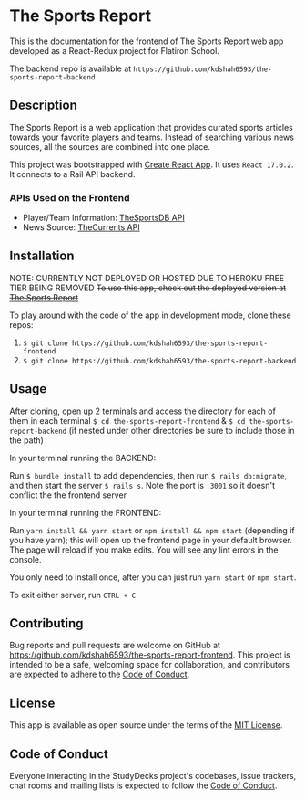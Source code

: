 # The Sports Report

This is the documentation for the frontend of The Sports Report web app developed as a React-Redux project for Flatiron School.

The backend repo is available at `https://github.com/kdshah6593/the-sports-report-backend`

## Description

The Sports Report is a web application that provides curated sports articles towards your favorite players and teams. Instead of searching various news sources, all the sources are combined into one place.

This project was bootstrapped with [Create React App](https://github.com/facebook/create-react-app). It uses `React 17.0.2`. It connects to a Rail API backend.

### APIs Used on the Frontend

- Player/Team Information: [TheSportsDB API](https://www.thesportsdb.com/api.php)
- News Source: [TheCurrents API](https://currentsapi.services/en)

## Installation

NOTE: CURRENTLY NOT DEPLOYED OR HOSTED DUE TO HEROKU FREE TIER BEING REMOVED
~~To use this app, check out the deployed version at [The Sports Report](https://the-sports-report.herokuapp.com/)~~

To play around with the code of the app in development mode, clone these repos:

1. `$ git clone https://github.com/kdshah6593/the-sports-report-frontend`
2. `$ git clone https://github.com/kdshah6593/the-sports-report-backend`

## Usage

After cloning, open up 2 terminals and access the directory for each of them in each terminal `$ cd the-sports-report-frontend` & `$ cd the-sports-report-backend` (if nested under other directories be sure to include those in the path)

In your terminal running the BACKEND:

Run `$ bundle install` to add dependencies, then run `$ rails db:migrate`, and then start the server `$ rails s`. Note the port is `:3001` so it doesn't conflict the the frontend server

In your terminal running the FRONTEND:

Run `yarn install && yarn start` or `npm install && npm start` (depending if you have yarn); this will open up the frontend page in your default browser. The page will reload if you make edits. You will see any lint errors in the console.

You only need to install once, after you can just run `yarn start` or `npm start`.

To exit either server, run `CTRL + C`

## Contributing

Bug reports and pull requests are welcome on GitHub at https://github.com/kdshah6593/the-sports-report-frontend. This project is intended to be a safe, welcoming space for collaboration, and contributors are expected to adhere to the [Code of Conduct](https://github.com/kdshah6593/the-sports-report-frontend/blob/main/CODE_OF_CONDUCT.md).

## License

This app is available as open source under the terms of the [MIT License](https://opensource.org/licenses/MIT).

## Code of Conduct

Everyone interacting in the StudyDecks project's codebases, issue trackers, chat rooms and mailing lists is expected to follow the [Code of Conduct](https://github.com/kdshah6593/the-sports-report-frontend/blob/main/CODE_OF_CONDUCT.md).
